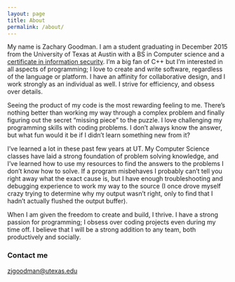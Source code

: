 ```yaml
---
layout: page
title: About
permalink: /about/
---
```


My name is Zachary Goodman. I am a student graduating in December 2015 from the University of Texas at Austin with a BS in Computer science and a [certificate in information security](http://www.cs.utexas.edu/undergraduate-program/academics/certificate-programs/infosec). I’m a big fan of C++ but I’m interested in all aspects of programming; I love to create and write software, regardless of the language or platform. I have an affinity for collaborative design, and I work strongly as an individual as well. I strive for efficiency, and obsess over details.

Seeing the product of my code is the most rewarding feeling to me. There’s nothing better than working my way through a complex problem and finally figuring out the secret “missing piece” to the puzzle. I love challenging my programming skills with coding problems. I don’t always know the answer, but what fun would it be if I didn’t learn something new from it?

I’ve learned a lot in these past few years at UT. My Computer Science classes have laid a strong foundation of problem solving knowledge, and I’ve learned how to use my resources to find the answers to the problems I don’t know how to solve. If a program misbehaves I probably can’t tell you right away what the exact cause is, but I have enough troubleshooting and debugging experience to work my way to the source (I once drove myself crazy trying to determine why my output wasn’t right, only to find that I hadn’t actually flushed the output buffer).

When I am given the freedom to create and build, I thrive. I have a strong passion for programming; I obsess over coding projects even during my time off. I believe that I will be a strong addition to any team, both productively and socially.

### Contact me

[zjgoodman@utexas.edu](mailto:zjgoodman@utexas.edu)
